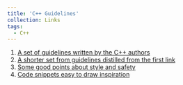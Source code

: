 ```yaml
---
title: 'C++ Guidelines'
collection: Links
tags:
  - C++
---
```

1. [A set of guidelines written by the C++ authors](https://github.com/isocpp/CppCoreGuidelines/blob/master/CppCoreGuidelines.md)
2. [A shorter set from guidelines distilled from the first link](https://docs.microsoft.com/en-us/cpp/cpp/welcome-back-to-cpp-modern-cpp?view=vs-2019)
3. [Some good points about style and safety](https://lefticus.gitbooks.io/cpp-best-practices/content/)
4. [Code snippets easy to draw inspiration](https://cpppatterns.com/)